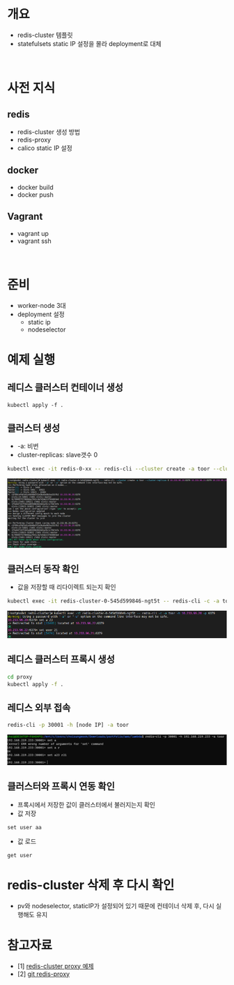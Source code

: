# 개요
* redis-cluster 템플릿
* statefulsets static IP 설정을 몰라 deployment로 대체

<br>

# 사전 지식
## redis
* redis-cluster 생성 방법
* redis-proxy
* calico static IP 설정

## docker
* docker build
* docker push

## Vagrant
* vagrant up
* vagrant ssh

<br>

# 준비
* worker-node 3대
* deployment 설정
  * static ip
  * nodeselector

# 예제 실행
## 레디스 클러스터 컨테이너 생성
```
kubectl apply -f .
```

## 클러스터 생성
* -a: 비번
* cluster-replicas: slave갯수 0

```sh
kubectl exec -it redis-0-xx -- redis-cli --cluster create -a toor --cluster-replicas 0 10.233.96.20:6379 10.233.96.21:6379 10.233.96.22:6379
```

![](imgs/cluster_생성.png)

## 클러스터 동작 확인
* 값을 저장할 때 리다이렉트 되는지 확인
```sh
kubectl exec -it redis-cluster-0-545d599846-ngt5t -- redis-cli -c -a toor -h 10.233.96.20 -p 6379
```

![](imgs/redis_redirect.png)

## 레디스 클러스터 프록시 생성
```sh
cd proxy
kubectl apply -f .
```

## 레디스 외부 접속
```sh
redis-cli -p 30001 -h [node IP] -a toor
```

![](imgs/external_access.png)

## 클러스터와 프록시 연동 확인
* 프록시에서 저장한 값이 클러스터에서 불러지는지 확인
* 값 저장
```
set user aa
```

* 값 로드
```
get user
```

# redis-cluster 삭제 후 다시 확인
* pv와 nodeselector, staticIP가 설정되어 있기 때문에 컨테이너 삭제 후, 다시 실행해도 유지 

# 참고자료
* [1] [redis-cluster proxy 예제](https://blog.csdn.net/coco3848/article/details/107611924)
* [2] [git redis-proxy](https://github.com/RedisLabs/redis-cluster-proxy.git)